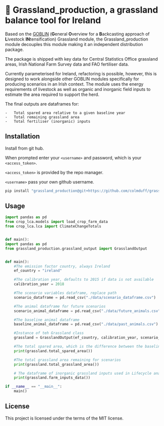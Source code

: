 # 🌱 Grassland_production, a grassland balance tool for Ireland

 Based on the [GOBLIN](https://gmd.copernicus.org/articles/15/2239/2022/) (**G**eneral **O**verview for a **B**ackcasting approach of **L**ivestock **IN**tensification) Grassland module, the Grassland_production module decouples this module making it an independent distribution package.

 The package is shipped with key data for Central Statistics Office grassland areas, Irish National Farm Survey data and FAO fertiliser data. 

 Currently parameterised for Ireland, refactoring is possible, however, this is designed to work alongside other GOBLIN modules specifically for producing scenarios in an Irish context. The module uses the energy requirements of livestock as well as organic and inorganic field inputs to estimate the area required to support the herd.  

 The final outputs are dataframes for:

    -   Total spared area relative to a given baseline year
    -   Total remaining grassland area
    -   Total fertiliser (inorganic) inputs


## Installation

Install from git hub. 

When prompted enter your ```<username>``` and password, which is your ```<access_token>```.

```<access_token>``` is provided by the repo manager.

```<username>``` pass your own github username.


```bash
pip install "grassland_production@git+https://github.com/colmduff/grassland_production.git@main" 

```

## Usage
```python
import pandas as pd
from crop_lca.models import load_crop_farm_data
from crop_lca.lca import ClimateChangeTotals


def main():
import pandas as pd
from grassland_production.grassland_output import GrasslandOutput


def main():
    #The emission factor country, always Ireland
    ef_country = "ireland"

    #The calibration year, defaults to 2015 if data is not available
    calibration_year = 2018 

    #The scenario variables dataframe, replace path
    scenario_dataframe = pd.read_csv("./data/scenario_dataframe.csv")

    #The animal dataframe for future scenarios 
    scenario_animal_dataframe = pd.read_csv("./data/future_animals.csv")

    #The baseline animal dataframe 
    baseline_animal_dataframe = pd.read_csv("./data/past_animals.csv")

    #Instance of teh Grassland class
    grassland = GrasslandOutput(ef_country, calibration_year, scenario_dataframe, scenario_animal_dataframe, baseline_animal_dataframe)

    #The total spared area, which is the difference between the baseline grassland area and the scenario grassland area
    print(grassland.total_spared_area())

    #The total grassland area remaining for scenarios
    print(grassland.total_grassland_area())

    # The dataframe of inorganic grassland inputs used in Lifecycle analysis
    print(grassland.farm_inputs_data())

if __name__ == "__main__":
    main()
```
## License
This project is licensed under the terms of the MIT license.
